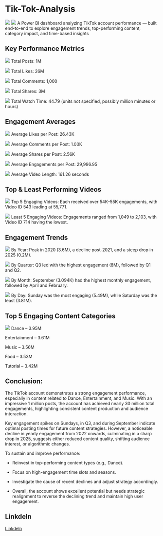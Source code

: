 # Tik-Tok-Analysis
![](https://github.com/Ani-Favour/Tik-Tok-Analysis/blob/main/Tik%20Tok%20KPI's.png)
![](https://github.com/Ani-Favour/Tik-Tok-Analysis/blob/main/Tik%20Tok%20Full%20dashboard%202.png)
A Power BI dashboard analyzing TikTok account performance — built end-to-end to explore engagement trends, top-performing content, category impact, and time-based insights


## Key Performance Metrics
![](https://github.com/Ani-Favour/Tik-Tok-Analysis/blob/main/Total%20Number%20Of%20Post.png)
Total Posts: 1M

![](https://github.com/Ani-Favour/Tik-Tok-Analysis/blob/main/Total%20Likes.png)
Total Likes: 26M

![](https://github.com/Ani-Favour/Tik-Tok-Analysis/blob/main/Total%20Comments.png)
Total Comments: 1,000

![](https://github.com/Ani-Favour/Tik-Tok-Analysis/blob/main/Total%20Shares.png)
Total Shares: 3M

![](https://github.com/Ani-Favour/Tik-Tok-Analysis/blob/main/Total%20Watch%20Time.png)
Total Watch Time: 44.79 (units not specified, possibly million minutes or hours)

## Engagement Averages
![](https://github.com/Ani-Favour/Tik-Tok-Analysis/blob/main/AVG%20Likes%20Per%20Post.png)
Average Likes per Post: 26.43K

![](https://github.com/Ani-Favour/Tik-Tok-Analysis/blob/main/Average%20comments%20per%20post.png)
Average Comments per Post: 1.00K

![](https://github.com/Ani-Favour/Tik-Tok-Analysis/blob/main/Average%20Share%20per%20post.png)
Average Shares per Post: 2.56K

![](https://github.com/Ani-Favour/Tik-Tok-Analysis/blob/main/AVG%20Engagement%20Per%20Post.png)
Average Engagements per Post: 29,996.95

![](https://github.com/Ani-Favour/Tik-Tok-Analysis/blob/main/AVG%20Video%20Length.png)
Average Video Length: 161.26 seconds

## Top & Least Performing Videos
![](https://github.com/Ani-Favour/Tik-Tok-Analysis/blob/main/Top%205%20engaging%20videos.png)
Top 5 Engaging Videos: Each received over 54K–55K engagements, with Video ID 543 leading at 55,771.

![](https://github.com/Ani-Favour/Tik-Tok-Analysis/blob/main/least%20engaging%20Videos.png)
Least 5 Engaging Videos: Engagements ranged from 1,049 to 2,103, with Video ID 714 having the lowest.

## Engagement Trends
![](https://github.com/Ani-Favour/Tik-Tok-Analysis/blob/main/Engagement%20Trend%20%20by%20Year.png)
By Year: Peak in 2020 (3.6M), a decline post-2021, and a steep drop in 2025 (0.2M).

![](https://github.com/Ani-Favour/Tik-Tok-Analysis/blob/main/Engagment%20Trend%20By%20Quater.png)
By Quarter: Q3 led with the highest engagement (8M), followed by Q1 and Q2.

![](https://github.com/Ani-Favour/Tik-Tok-Analysis/blob/main/Engagement%20Trend%20By%20Month.png)
By Month: September (3.094K) had the highest monthly engagement, followed by April and February.

![](https://github.com/Ani-Favour/Tik-Tok-Analysis/blob/main/Engagement%20Trend%20By%20Day.png)
By Day: Sunday was the most engaging (5.49M), while Saturday was the least (3.81M).

## Top 5 Engaging Content Categories
![](https://github.com/Ani-Favour/Tik-Tok-Analysis/blob/main/Top%205%20engaging%20Category.png)
Dance – 3.95M

Entertainment – 3.61M

Music – 3.56M

Food – 3.53M

Tutorial – 3.42M

## Conclusion:
The TikTok account demonstrates a strong engagement performance, especially in content related to Dance, Entertainment, and Music. With an impressive 1 million posts, the account has achieved nearly 30 million total engagements, highlighting consistent content production and audience interaction.

Key engagement spikes on Sundays, in Q3, and during September indicate optimal posting times for future content strategies. However, a noticeable decline in yearly engagement from 2022 onwards, culminating in a sharp drop in 2025, suggests either reduced content quality, shifting audience interest, or algorithmic changes.

To sustain and improve performance:

- Reinvest in top-performing content types (e.g., Dance).

- Focus on high-engagement time slots and seasons.

- Investigate the cause of recent declines and adjust strategy accordingly.

- Overall, the account shows excellent potential but needs strategic realignment to reverse the declining trend and maintain high user engagement.


## Linkdeln
  [Linkdeln](https://www.linkedin.com/posts/ani-ebube-1b3b94357_powerbi-dataanalytics-dashboarddesign-activity-7348430833973710850-iU8C?utm_source=share&utm_medium=member_desktop&rcm=ACoAAFj8aRcBrKB2PJnJmRaztJsQ_nzn8XeWyac)
